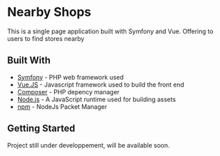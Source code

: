 # Nearby Shops
This is a single page application built with Symfony and Vue. Offering to users to find stores nearby
## Built With

* [Symfony](https://symfony.com/) - PHP web framework used
* [Vue.JS](https://maven.apache.org/) - Javascript framework used to build the front end
* [Composer](https://getcomposer.org/) - PHP depency manager
* [Node.js](https://nodejs.org/) - A JavaScript runtime used for building assets
* [npm](https://npmjs.org/) - NodeJs Packet Manager

## Getting Started

Project still under developpement, will be available soon.
